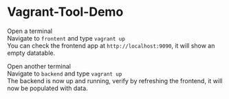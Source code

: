 # Vagrant-Tool-Demo
Open a terminal  
Navigate to `frontent` and type `vagrant up`  
You can check the frontend app at `http://localhost:9090`, it will show an empty datatable.  

Open another terminal  
Navigate to `backend` and type `vagrant up`  
The backend is now up and running, verify by refreshing the frontend, it will now be populated with data.